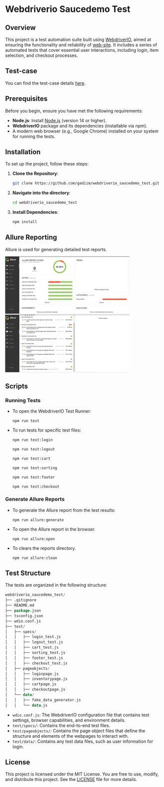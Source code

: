 # Webdriverio Saucedemo Test

## Overview

This project is a test automation suite built using [WebdriverIO](https://webdriver.io/), aimed at ensuring the functionality and reliability of [web-site](https://www.saucedemo.com/). It includes a series of automated tests that cover essential user interactions, including login, item selection, and checkout processes.

## Test-case

You can find the test-case details [here](https://testluxequality.sharepoint.com/:x:/s/Mentors/EdKKAdQM7uRGgdG-zFoeXdEBYSo3Gg_YRlAX6WaC1imLuQ?rtime=1buvryJG3Ug).

## Prerequisites

Before you begin, ensure you have met the following requirements:

- **Node.js**: Install [Node.js](https://nodejs.org/) (version 14 or higher).
- **WebdriverIO** package and its dependencies (installable via npm).
- A modern web browser (e.g., Google Chrome) installed on your system for running the tests.

## Installation

To set up the project, follow these steps:

1. **Clone the Repository**:

   ```bash
   git clone https://github.com/gadiim/webdriverio_saucedemo_test.git
   ```
2. **Navigate into the directory**:
   ```bash
   cd webdriverio_saucedemo_test
   ```
3. **Install Dependencies**:
   ```bash
   npm install
   ```

## Allure Reporting

Allure is used for generating detailed test reports.

<img src=".images/allure_report_overview.jpg" width="400"/>  <img src=".images/allure_report_suites.jpg" width="400"/>

## Scripts

### Running Tests

* To open the WebdriverIO Test Runner:
   ```bush  
   npm run test
   ```
* To run tests for specific test files:
   ```bush 
   npm run test:login
   ```
   ```bush
   npm run test:logout
   ```
   ```bush 
   npm run test:cart
   ```
   ```bush
   npm run test:sorting
   ```
   ```bush 
   npm run test:footer
   ```
   ```bush 
   npm run test:checkout
   ```

### Generate Allure Reports

* To generate the Allure report from the test results:
   ```bush 
   npm run allure:generate
   ```
* To open the Allure report in the browser.
   ```bush 
   npm run allure:open
   ```
* To clears the reports directory.
   ```bush 
   npm run allure:clean
   ```

## Test Structure

The tests are organized in the following structure:
   ```sql
webdriverio_saucedemo_test/
├── .gitignore
├── README.md
├── package.json
├── tsconfig.json
├── wdio.conf.js
├── test/
│   ├── specs/
│   │   ├── login_test.js
│   │   ├── logout_test.js
│   │   ├── cart_test.js
│   │   ├── sorting_test.js
│   │   ├── footer_test.js
│   │   ├── checkout_test.js
│   ├── pageobjects/
│   │   ├── loginpage.js
│   │   ├── inventorypage.js
│   │   ├── cartpage.js
│   │   ├── checkoutpage.js
│   └── data/
│   │   ├── fake_data_generator.js
│   │   └── data.js
   ```
* `wdio.conf.js`: The WebdriverIO configuration file that contains test settings, browser capabilities, and environment details.
* `test/specs/`: Contains the end-to-end test files.
* `test/pageobjects/`: Contains the page object files that define the structure and elements of the webpages to interact with.
* `test/data/`: Contains any test data files, such as user information for login.

## License

This project is licensed under the MIT License. You are free to use, modify, and distribute this project. See the [LICENSE](./LICENSE.txt) file for more details.